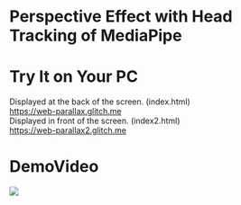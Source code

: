 # Perspective Effect with Head Tracking of MediaPipe
 
# Try It on Your PC
Displayed at the back of the screen. (index.html)<br>
https://web-parallax.glitch.me
<br>
Displayed in front of the screen. (index2.html) <br>
https://web-parallax2.glitch.me

# DemoVideo
[![](https://img.youtube.com/vi/fyzXNG_0IIE/0.jpg)](https://www.youtube.com/watch?v=fyzXNG_0IIE)
